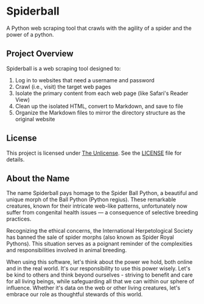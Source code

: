 # Spiderball

A Python web scraping tool that crawls with the agility of a spider and the power of a python.

## Project Overview

Spiderball is a web scraping tool designed to:

1. Log in to websites that need a username and password
2. Crawl (i.e., visit) the target web pages
3. Isolate the primary content from each web page (like Safari's Reader View)
4. Clean up the isolated HTML, convert to Markdown, and save to file
5. Organize the Markdown files to mirror the directory structure as the original website

<!--
## Installation
TODO
This section will be filled out after initial implementation is complete.
-->

<!--
## Usage
TODO
This section will be filled out after initial implementation is complete.
-->

<!--
## Contributing
This section may be filled out later. However, the [default community health files](https://github.com/nomicode/.github) project may render this task unnecessary.
-->

## License

This project is licensed under [The Unlicense](https://unlicense.org/). See the [LICENSE](LICENSE) file for details.

## About the Name

The name Spiderball pays homage to the Spider Ball Python, a beautiful and unique morph of the Ball Python (Python regius). These remarkable creatures, known for their intricate web-like patterns, unfortunately now suffer from congenital health issues &mdash; a consequence of selective breeding practices.

Recognizing the ethical concerns, the International Herpetological Society has banned the sale of spider morphs (also known as Spider Royal Pythons). This situation serves as a poignant reminder of the complexities and responsibilities involved in animal breeding.

When using this software, let's think about the power we hold, both online and in the real world. It's our responsibility to use this power wisely. Let's be kind to others and think beyond ourselves - striving to benefit and care for all living beings, while safeguarding all that we can within our sphere of influence. Whether it's data on the web or other living creatures, let's embrace our role as thoughtful stewards of this world.
